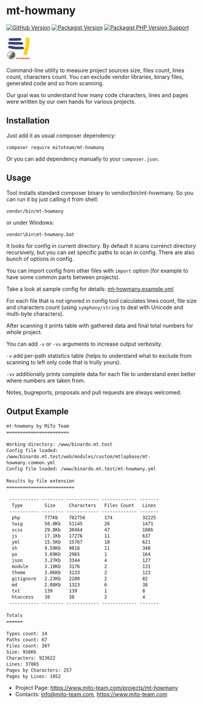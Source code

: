 # mt-howmany

[![GitHub Version](https://img.shields.io/github/v/release/mitoteam/mt-howmany?style=flat-square&logo=github)](https://github.com/mitoteam/mt-howmany)
[![Packagist Version](https://img.shields.io/packagist/v/mitoteam/mt-howmany?include_prereleases&style=flat-square&logo=packagist)](https://packagist.org/packages/mitoteam/mt-howmany)
[![Packagist PHP Version Support](https://img.shields.io/packagist/php-v/mitoteam/mt-howmany?style=flat-square&logo=php)](https://github.com/mitoteam/mt-howmany)

<img src="https://github.com/mitoteam/mt-howmany/blob/main/graphics/logo.png" height="64" />

Command-line utility to measure project sources size, files count, lines count, characters count. You can exclude vendor libraries, binary files, generated code and so from scanning.

Our goal was to understand how many code characters, lines and pages were written by our own hands for various projects.

## Installation

Just add it as usual composer dependency:

```
composer require mitoteam/mt-howmany
```

Or you can add dependency manually to your `composer.json`.

## Usage

Tool installs standard composer binary to vendor/bin/mt-howmany. So you can run it by just calling it from shell:

```
vendor/bin/mt-howmany
```

or under Windows:
```
vendor\bin\mt-howmany.bat
```

It looks for config in current directory. By default it scans currenct directory recursively, but you can set specific paths to scan in config. There are also bunch of options in config.

You can import config from other files with `import` option (for example to have some common parts between projects).

Take a look at sample config for details: [mt-howmany.example.yml](mt-howmany.example.yml)

For each file that is not ignored in config tool calculates lines count, file size and characters count (using `symphony/string` to deal with Unicode and multi-byte characters).

After scanning it prints table with gathered data and final total numbers for whole project. 

You can add `-v` or `-vv` arguments to increase output verbosity.

`-v` add per-path statistics table (helps to understand what to exclude from scanning to left only code that is trully yours).

`-vv` additionally prints complete data for each file to understand even better where numbers are taken from. 

Notes, bugreports, proposals and pull requests are always welcomed.

## Output Example

```
mt-howmany by MiTo Team
=======================

Working directory: /www/binardo.mt.test
Config file loaded: /www/binardo.mt.test/web/modules/custom/mtlapbase/mt-howmany.common.yml
Config file loaded: /www/binardo.mt.test/mt-howmany.yml

Results by file extension
=========================

 ----------- -------- ------------ ------------- -------
  Type        Size     Characters   Files Count   Lines
 ----------- -------- ------------ ------------- -------
  php         777Kb    782756       174           32225
  twig        50.0Kb   51145        26            1471
  scss        29.8Kb   30464        47            1886
  js          17.1Kb   17276        11            637
  yml         15.5Kb   15767        18            621
  sh          9.59Kb   9816         11            348
  po          3.69Kb   2965         1             164
  json        3.27Kb   3344         4             127
  module      3.10Kb   3176         2             131
  theme       3.06Kb   3133         2             123
  gitignore   2.23Kb   2280         2             82
  md          2.08Kb   1323         6             38
  txt         139      139          1             8
  htaccess    38       38           2             4
 ----------- -------- ------------ ------------- -------

Totals
======

Types count: 14
Paths count: 67
Files count: 307
Size: 916Kb
Characters: 923622
Lines: 37865
Pages by Characters: 257
Pages by Lines: 1052
```

* Project Page: https://www.mito-team.com/projects/mt-howmany
* Contacts: info@mito-team.com, https://www.mito-team.com
